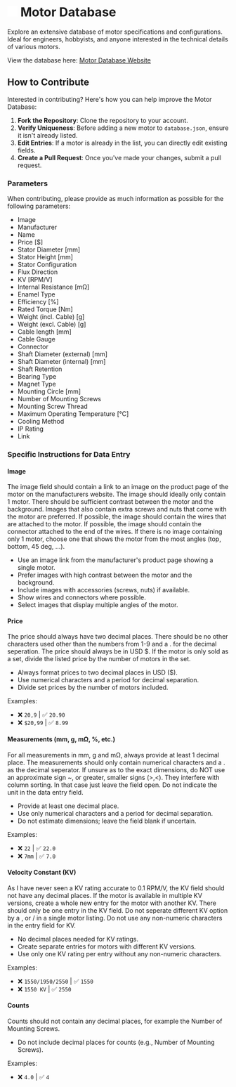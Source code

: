 # <img src="icon.png" width="23" height="23"> Motor Database


Explore an extensive database of motor specifications and configurations. Ideal for engineers, hobbyists, and anyone interested in the technical details of various motors.

View the database here:
[Motor Database Website](https://marc-frank.github.io/motor-database/)

## How to Contribute

Interested in contributing? Here's how you can help improve the Motor Database:

1. **Fork the Repository**: Clone the repository to your account.
2. **Verify Uniqueness**: Before adding a new motor to `database.json`, ensure it isn't already listed.
3. **Edit Entries**: If a motor is already in the list, you can directly edit existing fields.
4. **Create a Pull Request**: Once you've made your changes, submit a pull request.

### Parameters

When contributing, please provide as much information as possible for the following parameters:

- Image
- Manufacturer
- Name
- Price [$]
- Stator Diameter [mm]
- Stator Height [mm]
- Stator Configuration
- Flux Direction
- KV [RPM/V]
- Internal Resistance [mΩ]
- Enamel Type
- Efficiency [%]
- Rated Torque [Nm]
- Weight (incl. Cable) [g]
- Weight (excl. Cable) [g]
- Cable length [mm]
- Cable Gauge
- Connector
- Shaft Diameter (external) [mm]
- Shaft Diameter (internal) [mm]
- Shaft Retention
- Bearing Type
- Magnet Type
- Mounting Circle [mm]
- Number of Mounting Screws
- Mounting Screw Thread
- Maximum Operating Temperature [°C]
- Cooling Method
- IP Rating
- Link

### Specific Instructions for Data Entry

#### Image

The image field should contain a link to an image on the product page of the motor on the manufacturers website. The image should ideally only contain 1 motor. There should be sufficient contrast between the motor and the background. Images that also contain extra screws and nuts that come with the motor are preferred. If possible, the image should contain the wires that are attached to the motor. If possible, the image should contain the connector attached to the end of the wires. If there is no image containing only 1 motor, choose one that shows the motor from the most angles (top, bottom, 45 deg, ...).

- Use an image link from the manufacturer's product page showing a single motor.
- Prefer images with high contrast between the motor and the background.
- Include images with accessories (screws, nuts) if available.
- Show wires and connectors where possible.
- Select images that display multiple angles of the motor.

#### Price

The price should always have two decimal places. There should be no other characters used other than the numbers from 1-9 and a . for the decimal seperation. The price should always be in USD $. If the motor is only sold as a set, divide the listed price by the number of motors in the set.

- Always format prices to two decimal places in USD ($).
- Use numerical characters and a period for decimal separation.
- Divide set prices by the number of motors included.

Examples:
  - ❌ `20,9`   | ✅ `20.90`
  - ❌ `$20,99` | ✅ `8.99`

#### Measurements (mm, g, mΩ, %, etc.)
For all measurements in mm, g and mΩ, always provide at least 1 decimal place. The measurements should only contain numerical characters and a . as the decimal seperator. If unsure as to the exact dimensions, do NOT use an approximate sign ~, or greater, smaller signs (>,<). They interfere with column sorting. In that case just leave the field open. Do not indicate the unit in the data entry field.

- Provide at least one decimal place.
- Use only numerical characters and a period for decimal separation.
- Do not estimate dimensions; leave the field blank if uncertain.

Examples:
  - ❌ `22`  | ✅ `22.0`
  - ❌ `7mm` | ✅ `7.0`

#### Velocity Constant (KV)

As I have never seen a KV rating accurate to 0.1 RPM/V, the KV field should not have any decimal places. If the motor is available in multiple KV versions, create a whole new entry for the motor with another KV. There should only be one entry in the KV field. Do not seperate different KV option by a , or / in a single motor listing. Do not use any non-numeric characters in the entry field for KV.

- No decimal places needed for KV ratings.
- Create separate entries for motors with different KV versions.
- Use only one KV rating per entry without any non-numeric characters.

Examples:
  - ❌ `1550/1950/2550` | ✅ `1550`
  - ❌ `1550 KV`        | ✅ `2550`

#### Counts

Counts should not contain any decimal places, for example the Number of Mounting Screws.

- Do not include decimal places for counts (e.g., Number of Mounting Screws).

Examples:
  - ❌ `4.0` | ✅ `4`
